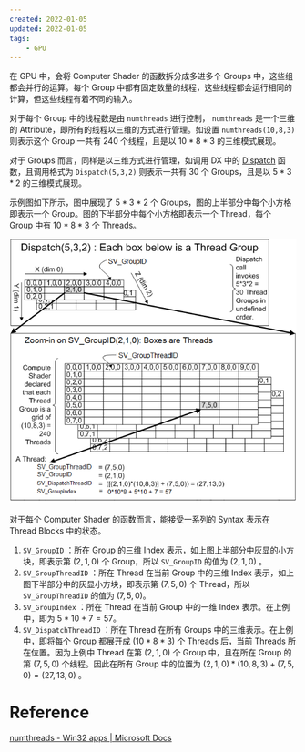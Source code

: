 ```yaml
---
created: 2022-01-05
updated: 2022-01-05
tags:
    - GPU
---
```

在 GPU 中，会将 Computer Shader 的函数拆分成多进多个 Groups 中，这些组都会并行的运算。每个 Group 中都有固定数量的线程，这些线程都会运行相同的计算，但这些线程有着不同的输入。

对于每个 Group 中的线程数是由 `numthreads` 进行控制， `numthreads` 是一个三维的 Attribute，即所有的线程以三维的方式进行管理。如设置 `numthreads(10,8,3)` 则表示这个 Group 一共有 240 个线程，且是以 $10*8*3$ 的三维模式展现。

对于 Groups 而言，同样是以三维方式进行管理，如调用 DX 中的 [Dispatch](https://docs.microsoft.com/en-us/windows/win32/api/d3d11/nf-d3d11-id3d11devicecontext-dispatch) 函数，且调用格式为 `Dispatch(5,3,2)` 则表示一共有 30 个 Groups，且是以 $5*3*2$ 的三维模式展现。

示例图如下所示，图中展现了 $5*3*2$ 个 Groups，图的上半部分中每个小方格即表示一个 Group。图的下半部分中每个小方格即表示一个 Thread，每个 Group 中有 $10*8*3$ 个 Threads。

![](assets/GPU%20-%20Thread%20block/image-20220105083052542.png)

对于每个 Computer Shader 的函数而言，能接受一系列的 Syntax 表示在 Thread Blocks 中的状态。

1.  `SV_GroupID` ：所在 Group 的三维 Index 表示，如上图上半部分中灰显的小方块，即表示第 $(2,1,0)$ 个 Group，所以 `SV_GroupID` 的值为 $(2,1,0)$ 。
2.  `SV_GroupThreadID` ：所在 Thread 在当前 Group 中的三维 Index 表示，如上图下半部分中的灰显小方块，即表示第 $(7,5,0)$ 个 Thread，所以 `SV_GroupThreadID` 的值为 $(7,5,0)$。
3.  `SV_GroupIndex` ：所在 Thread 在当前 Group 中的一维 Index 表示。在上例中，即为 $5*10+7 = 57$。
4.  `SV_DispatchThreadID` ：所在 Thread 在所有 Groups 中的三维表示。在上例中，即将每个 Group 都展开成 $(10*8*3)$ 个 Threads 后，当前 Threads 所在位置。因为上例中 Thread 在第 $(2,1,0)$ 个 Group 中，且在所在 Group 的第 $(7,5,0)$ 个线程。因此在所有 Group 中的位置为 $(2,1,0)*(10,8,3) + (7,5,0) = (27,13,0)$ 。

# Reference

 [numthreads - Win32 apps | Microsoft Docs](https://docs.microsoft.com/en-us/windows/win32/direct3dhlsl/sm5-attributes-numthreads)
